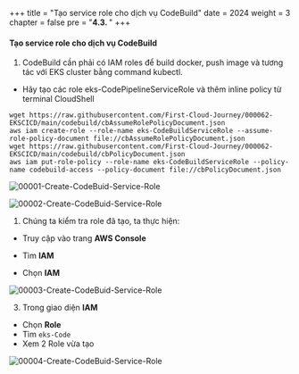 +++
title = "Tạo service role cho dịch vụ CodeBuild"
date = 2024
weight = 3
chapter = false
pre = "<b>4.3. </b>"
+++

#### Tạo service role cho dịch vụ CodeBuild
1. CodeBuild cần phải có IAM roles để build docker, push image và tương tác với EKS cluster bằng command kubectl.
- Hãy tạo các role eks-CodePipelineServiceRole và thêm inline policy từ terminal CloudShell

```
wget https://raw.githubusercontent.com/First-Cloud-Journey/000062-EKSCICD/main/codebuild/cbAssumeRolePolicyDocument.json
aws iam create-role --role-name eks-CodeBuildServiceRole --assume-role-policy-document file://cbAssumeRolePolicyDocument.json
wget https://raw.githubusercontent.com/First-Cloud-Journey/000062-EKSCICD/main/codebuild/cbPolicyDocument.json
aws iam put-role-policy --role-name eks-CodeBuildServiceRole --policy-name codebuild-access --policy-document file://cbPolicyDocument.json
```

![00001-Create-CodeBuid-Service-Role](/000062_CICDonEKS/images/4-Generate-Code-Pipeline/3-Create-CodeBuid-Service-Role/00001-Create-CodeBuid-Service-Role.png?width=90pc)

![00002-Create-CodeBuid-Service-Role](/000062_CICDonEKS/images/4-Generate-Code-Pipeline/3-Create-CodeBuid-Service-Role/00002-Create-CodeBuid-Service-Role.png?width=90pc)


1. Chúng ta kiểm tra role đã tạo, ta thực hiện:
- Truy cập vào trang **AWS Console**

- Tìm **IAM**

- Chọn  **IAM**

![00003-Create-CodeBuid-Service-Role](/000062_CICDonEKS/images/4-Generate-Code-Pipeline/3-Create-CodeBuid-Service-Role/00003-Create-CodeBuid-Service-Role.png?width=90pc)

3. Trong giao diện **IAM**
- Chọn  **Role**
- Tìm   `eks-Code`
- Xem 2 Role vừa tạo

![00004-Create-CodeBuid-Service-Role](/000062_CICDonEKS/images/4-Generate-Code-Pipeline/3-Create-CodeBuid-Service-Role/00004-Create-CodeBuid-Service-Role.png?width=90pc)


